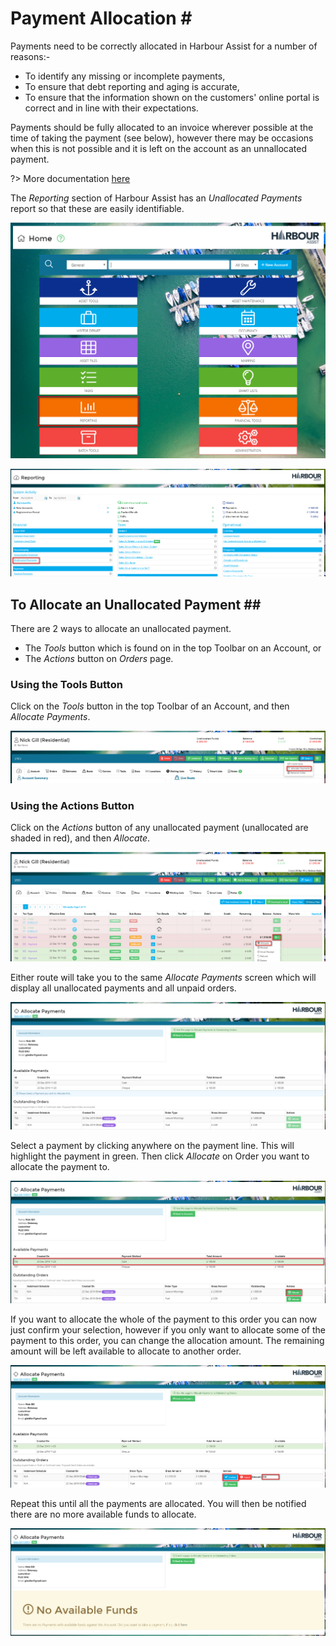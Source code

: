 # Payment Allocation \#

Payments need to be correctly allocated in Harbour Assist for a number of reasons:-

* To identify any missing or incomplete payments,
* To ensure that debt reporting and aging is accurate,
* To ensure that the information shown on the customers' online portal is correct and in line with their expectations.

Payments should be fully allocated to an invoice wherever possible at the time of taking the payment \(see below\), however there may be occasions when this is not possible and it is left on the account as an unnallocated payment.

?&gt; More documentation [here](https://github.com/glaidler/docs-1/tree/a9b2fde53025657e319d99966ea9a02a32cbd61d/AccountsOrdersPayments/AccountsOrdersPayments/Payments/README.md)

The _Reporting_ section of Harbour Assist has an _Unallocated Payments_ report so that these are easily identifiable.

![image-20191223111112283](../.gitbook/assets/image-20191223111112283.png)

![image-20191223111159647](../.gitbook/assets/image-20191223111159647.png)

## To Allocate an Unallocated Payment \#\#

There are 2 ways to allocate an unallocated payment.

* The _Tools_ button which is found on in the top Toolbar on an Account, or
* The _Actions_ button on _Orders_ page.

### Using the Tools Button

Click on the _Tools_ button in the top Toolbar of an Account, and then _Allocate Payments_.

![image-20191223112442524](../.gitbook/assets/image-20191223112442524.png)

### Using the Actions Button

Click on the _Actions_ button of any unallocated payment \(unallocated are shaded in red\), and then _Allocate_.

![image-20191223115300521](../.gitbook/assets/image-20191223115300521.png)

Either route will take you to the same _Allocate Payments_ screen which will display all unallocated payments and all unpaid orders.

![image-20191223112835071](../.gitbook/assets/image-20191223112835071.png)

Select a payment by clicking anywhere on the payment line. This will highlight the payment in green. Then click _Allocate_ on Order you want to allocate the payment to.

![image-20191223113541736](../.gitbook/assets/image-20191223113541736.png)

If you want to allocate the whole of the payment to this order you can now just confirm your selection, however if you only want to allocate some of the payment to this order, you can change the allocation amount. The remaining amount will be left available to allocate to another order.

![image-20191223113747238](../.gitbook/assets/image-20191223113747238.png)

Repeat this until all the payments are allocated. You will then be notified there are no more available funds to allocate.

![image-20191223114019909](../.gitbook/assets/image-20191223114019909.png)

